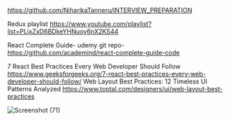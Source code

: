 https://github.com/NiharikaTanneru/INTERVIEW_PREPARATION

Redux playlist  https://www.youtube.com/playlist?list=PLjxZxD6BDkeYHNuoy6nX2KS44

React Complete Guide- udemy git repo-  https://github.com/academind/react-complete-guide-code

7 React Best Practices Every Web Developer Should Follow  https://www.geeksforgeeks.org/7-react-best-practices-every-web-developer-should-follow/
Web Layout Best Practices: 12 Timeless UI Patterns Analyzed https://www.toptal.com/designers/ui/web-layout-best-practices



![Screenshot (71)](https://user-images.githubusercontent.com/122368378/233249416-06893312-b042-4b8f-aa77-70c7d423e1ca.png)
